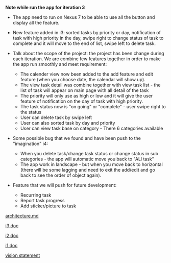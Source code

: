 
**Note while run the app for iteration 3**

- The app need to run on Nexus 7 to be able to use all the button and display all the feature.
- New feature added in i3: sorted tasks by priority or day, notification of task with high priority in the day,
swipe right to change status of task to complete and it will move to the end of list, swipe left to delete task.
- Talk about the scope of the project: the project has been change during each iteration. We are combine few features together 
in order to make the app run smoothly and meet requirement: 
    - The calender view now been added to the add feature and edit feature (when you choose date, the calendar will show up).
    - The view task detail was combine together with view task list - the list of task will appear on main page with all detail of the task
    - The priority will only use as high or low and it will give the user feature of notification on the day of task with high priority.
    - The task status now is "on going" or "complete" - user swipe right to the status
    - User can delete task by swipe left
    - User can also sorted task by day and priority
    - User can view task base on category - There 6 categories available 
  
- Some possible bug that we found and have been push to the "imagination" i4:
    - When you delete task/change task status or change status in sub categories - the app will automatic move you back to "ALl task"
    - The app work in landscape - but when you move back to horizontal (there will be some lagging and need to exit the add/edit and go back to see the order of object again).

- Feature that we will push for future development:
    - Recurring task
    - Report task progress
    - Add sticker/picture to task

[architecture.md]()

[i3 doc]()

[i2 doc]()

[i1 doc]()

[vision statement]()

